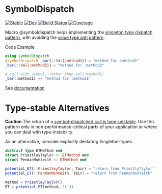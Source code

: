 # SymbolDispatch

[![Stable](https://img.shields.io/badge/docs-stable-blue.svg)](https://bgctw.github.io/SymbolDispatch.jl/stable)
[![Dev](https://img.shields.io/badge/docs-dev-blue.svg)](https://bgctw.github.io/SymbolDispatch.jl/dev)
[![Build Status](https://github.com/bgctw/SymbolDispatch.jl/actions/workflows/CI.yml/badge.svg?branch=main)](https://github.com/bgctw/SymbolDispatch.jl/actions/workflows/CI.yml?query=branch%3Amain)
[![Coverage](https://codecov.io/gh/bgctw/SymbolDispatch.jl/branch/main/graph/badge.svg)](https://codecov.io/gh/bgctw/SymbolDispatch.jl)

Macro @symboldispatch helps implementing the [singleton type dispatch pattern](https://subscription.packtpub.com/book/programming/9781838648817/12/ch12lvl1sec70/singleton-type-dispatch-pattern), with avoiding
the [value type anti pattern](https://discourse.julialang.org/t/is-keyword-argument-val-true-good-practice-or-an-antipattern/75543).

Code Example
```julia
using SymbolDispatch
@symboldispatch _bar(::Val{:method1}) = "method for :method1"
_bar(::Val{:method2}) = "method for :method2"

# call with symbol, rather than Val(:method1)
_bar(:method1) == "method for :method1"
```

See [documentation](https://bgctw.github.io/SymbolDispatch.jl/dev)


# Type-stable Alternatives 
**Caution** The return of a [symbol-dispatched call is type-unstable](https://discourse.julialang.org/t/understand-why-type-stability-depends-on-number-of-methods/81434). 
Use this pattern only in non-performance-critical parts of your application or where you can
deal with type-instability.

As an alternative, consider explicitly declaring Singleton-types.

```julia
abstract type ETMethod end
struct PriestleyTaylor <: ETMethod end
struct PenmanMonteith <: ETMethod end

potential_ET(::PriestleyTaylor, Tair) = "return from PriestlyTaylor"
potential_ET(::PenmanMonteith, Tair) = "return from PenmanMonteith"

method = PriestleyTaylor()
ET = potential_ET(method, 21.3)
```